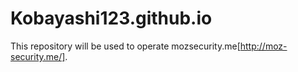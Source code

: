# Kobayashi123.github.io

This repository will be used to operate mozsecurity.me[http://moz-security.me/].
